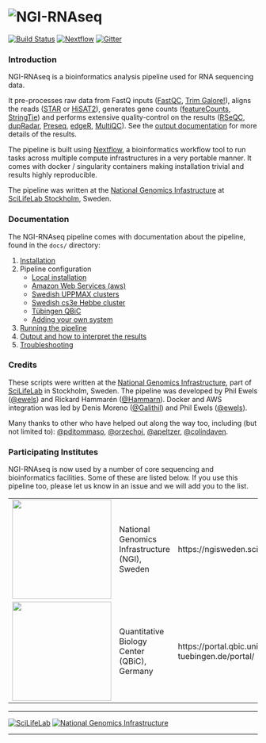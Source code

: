 # ![NGI-RNAseq](https://raw.githubusercontent.com/SciLifeLab/NGI-RNAseq/master/docs/images/NGI-RNAseq_logo.png)

[![Build Status](https://travis-ci.org/SciLifeLab/NGI-RNAseq.svg?branch=master)](https://travis-ci.org/SciLifeLab/NGI-RNAseq)
[![Nextflow](https://img.shields.io/badge/nextflow-%E2%89%A50.24.0-brightgreen.svg)](https://www.nextflow.io/)
[![Gitter](https://img.shields.io/badge/gitter-%20join%20chat%20%E2%86%92-4fb99a.svg?style=flat-square)](https://gitter.im/SciLifeLab/NGI-RNAseq)

### Introduction

NGI-RNAseq is a bioinformatics analysis pipeline used for RNA sequencing data.

It pre-processes raw data from FastQ inputs ([FastQC](https://www.bioinformatics.babraham.ac.uk/projects/fastqc/), [Trim Galore!](https://www.bioinformatics.babraham.ac.uk/projects/trim_galore/)), aligns the reads ([STAR](https://github.com/alexdobin/STAR) or [HiSAT2](https://ccb.jhu.edu/software/hisat2/index.shtml)), generates gene counts ([featureCounts](http://bioinf.wehi.edu.au/featureCounts/), [StringTie](https://ccb.jhu.edu/software/stringtie/)) and performs extensive quality-control on the results ([RSeQC](http://rseqc.sourceforge.net/), [dupRadar](https://bioconductor.org/packages/release/bioc/html/dupRadar.html), [Preseq](http://smithlabresearch.org/software/preseq/), [edgeR](https://bioconductor.org/packages/release/bioc/html/edgeR.html), [MultiQC](http://multiqc.info/)). See the [output documentation](docs/output.md) for more details of the results.

The pipeline is built using [Nextflow](https://www.nextflow.io), a bioinformatics workflow tool to run tasks across multiple compute infrastructures in a very portable manner. It comes with docker / singularity containers making installation trivial and results highly reproducible.

The pipeline was written at the [National Genomics Infastructure](https://ngisweden.scilifelab.se/)
at [SciLifeLab Stockholm](https://www.scilifelab.se/platforms/ngi/), Sweden.

### Documentation
The NGI-RNAseq pipeline comes with documentation about the pipeline, found in the `docs/` directory:

1. [Installation](docs/installation.md)
2. Pipeline configuration
    * [Local installation](docs/configuration/local.md)
    * [Amazon Web Services (aws)](docs/configuration/aws.md)
    * [Swedish UPPMAX clusters](docs/configuration/uppmax.md)
    * [Swedish cs3e Hebbe cluster](docs/configuration/c3se.md)
    * [Tübingen QBiC](docs/configuration/qbic.md)
    * [Adding your own system](docs/configuration/adding_your_own.md)
3. [Running the pipeline](docs/usage.md)
4. [Output and how to interpret the results](docs/output.md)
5. [Troubleshooting](docs/troubleshooting.md)

### Credits
These scripts were written at the [National Genomics Infrastructure](https://portal.scilifelab.se/genomics/), part of [SciLifeLab](http://www.scilifelab.se/) in Stockholm, Sweden.
The pipeline was developed by Phil Ewels ([@ewels](https://github.com/ewels)) and Rickard Hammarén ([@Hammarn](https://github.com/Hammarn)). Docker and AWS integration was led by Denis Moreno ([@Galithil](https://github.com/Galithil)) and Phil Ewels ([@ewels](https://github.com/ewels)).

Many thanks to other who have helped out along the way too, including (but not limited to):
[@pditommaso](https://github.com/pditommaso),
[@orzechoj](https://github.com/orzechoj),
[@apeltzer](https://github.com/apeltzer),
[@colindaven](https://github.com/colindaven).

### Participating Institutes
NGI-RNAseq is now used by a number of core sequencing and bioinformatics facilities. Some of these are listed below. If you use this pipeline too, please let us know in an issue and we will add you to the list.

<table>
  <tr>
    <td><img src="https://raw.githubusercontent.com/SciLifeLab/NGI-RNAseq/master/docs/images/NGI_logo.png" width="200"></td>
    <td>National Genomics Infrastructure (NGI), Sweden</td>
    <td>https://ngisweden.scilifelab.se/</td>
  </tr>
  <tr>
    <td><img src="https://raw.githubusercontent.com/SciLifeLab/NGI-RNAseq/master/docs/images/QBiC_logo.png" width="200"></td>
    <td>Quantitative Biology Center (QBiC), Germany</td>
    <td>https://portal.qbic.uni-tuebingen.de/portal/</td>
  </tr>
</table>

---

[![SciLifeLab](https://raw.githubusercontent.com/SciLifeLab/NGI-RNAseq/master/docs/images/SciLifeLab_logo.png)](http://www.scilifelab.se/)
[![National Genomics Infrastructure](https://raw.githubusercontent.com/SciLifeLab/NGI-RNAseq/master/docs/images/NGI_logo.png)](https://ngisweden.scilifelab.se/)

---
